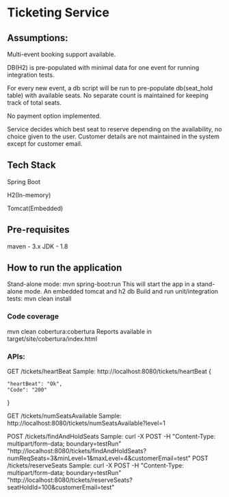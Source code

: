 # Ticketing Service

## Assumptions:
Multi-event booking support available.

DB(H2) is pre-populated with minimal data for one event for running integration tests. 

For every new event, a db script will be run to pre-populate db(seat_hold table) with available seats. No separate
count is maintained for keeping track of total seats.

No payment option implemented.

Service decides which best seat to reserve depending on the availability, no choice given to the user.
Customer details are not maintained in the system except for customer email.



## Tech Stack
Spring Boot

H2(In-memory)

Tomcat(Embedded)

## Pre-requisites
maven - 3.x
JDK - 1.8

## How to run the application

Stand-alone mode: mvn spring-boot:run
This will start the app in a stand-alone mode. An embedded tomcat and h2 db
Build and run unit/integration tests: mvn clean install


### Code coverage
mvn clean cobertura:cobertura
Reports available in target/site/cobertura/index.html

### APIs:

GET /tickets/heartBeat
Sample: http://localhost:8080/tickets/heartBeat
{

    "heartBeat": "Ok",
    "Code": "200"

}

GET /tickets/numSeatsAvailable
Sample: http://localhost:8080/tickets/numSeatsAvailable?level=1

POST /tickets/findAndHoldSeats
Sample: curl -X POST -H "Content-Type: multipart/form-data; boundary=testRun" "http://localhost:8080/tickets/findAndHoldSeats?numReqSeats=3&minLevel=1&maxLevel=4&customerEmail=test"
POST /tickets/reserveSeats
Sample: curl -X POST -H "Content-Type: multipart/form-data; boundary=testRun" "http://localhost:8080/tickets/reserveSeats?seatHoldId=100&customerEmail=test"